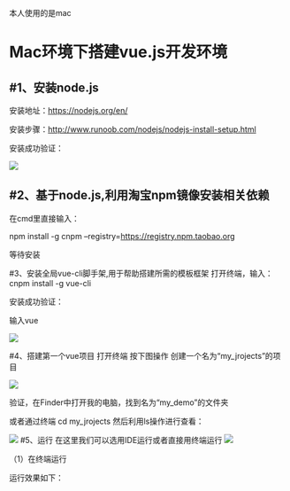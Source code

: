 本人使用的是mac

Mac环境下搭建vue.js开发环境
=====

#1、安装node.js
-----
安装地址：https://nodejs.org/en/

安装步骤：http://www.runoob.com/nodejs/nodejs-install-setup.html

安装成功验证：

![](https://candy5232.github.io/Vue-base/images/1.png)



#2、基于node.js,利用淘宝npm镜像安装相关依赖
-----
在cmd里直接输入：

npm install -g cnpm –registry=https://registry.npm.taobao.org

等待安装

#3、安装全局vue-cli脚手架,用于帮助搭建所需的模板框架
打开终端，输入：cnpm install -g vue-cli

安装成功验证：

输入vue

![](https://candy5232.github.io/Vue-base/images/2.png)

#4、搭建第一个vue项目
打开终端 按下图操作 创建一个名为“my_jrojects”的项目

![](https://candy5232.github.io/Vue-base/images/3.png)

验证，在Finder中打开我的电脑，找到名为“my_demo”的文件夹

或者通过终端 cd my_jrojects 然后利用ls操作进行查看：

![](https://candy5232.github.io/Vue-base/images/4.png)
#5、运行
在这里我们可以选用IDE运行或者直接用终端运行
![](https://candy5232.github.io/Vue-base/images/5.png)

（1）在终端运行

运行效果如下：





